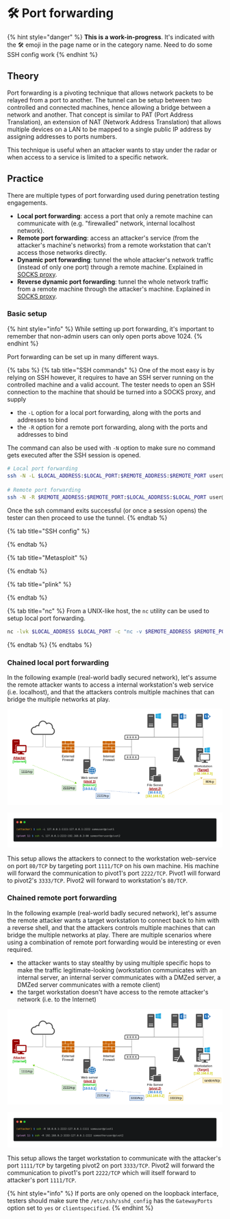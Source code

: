 # 🛠️ Port forwarding

{% hint style="danger" %}
**This is a work-in-progress**. It's indicated with the 🛠️ emoji in the page name or in the category name. Need to do some SSH config work
{% endhint %}

## Theory

Port forwarding is a pivoting technique that allows network packets to be relayed from a port to another. The tunnel can be setup between two controlled and connected machines, hence allowing a bridge between a network and another. That concept is similar to PAT \(Port Address Translation\), an extension of NAT \(Network Address Translation\) that allows multiple devices on a LAN to be mapped to a single public IP address by assigning addresses to ports numbers.

This technique is useful when an attacker wants to stay under the radar or when access to a service is limited to a specific network.

## Practice

There are multiple types of port forwarding used during penetration testing engagements.

* **Local port forwarding**: access a port that only a remote machine can communicate with \(e.g. "firewalled" network, internal localhost network\).
* **Remote port forwarding**: access an attacker's service \(from the attacker's machine's networks\) from a remote workstation that can't access those networks directly.
* **Dynamic port forwarding**: tunnel the whole attacker's network traffic \(instead of only one port\) through a remote machine. Explained in [SOCKS proxy](socks-proxy.md).
* **Reverse dynamic port forwarding**: tunnel the whole network traffic from a remote machine through the attacker's machine. Explained in [SOCKS proxy](socks-proxy.md).

### Basic setup

{% hint style="info" %}
While setting up port forwarding, it's important to remember that non-admin users can only open ports above 1024.
{% endhint %}

Port forwarding can be set up in many different ways.

{% tabs %}
{% tab title="SSH commands" %}
One of the most easy is by relying on SSH however, it requires to have an SSH server running on the controlled machine and a valid account. The tester needs to open an SSH connection to the machine that should be turned into a SOCKS proxy, and supply 

* the `-L` option for a local port forwarding, along with the ports and addresses to bind
* the `-R` option for a remote port forwarding, along with the ports and addresses to bind

The command can also be used with `-N` option to make sure no command gets executed after the SSH session is opened.

```bash
# Local port forwarding
ssh -N -L $LOCAL_ADDRESS:$LOCAL_PORT:$REMOTE_ADDRESS:$REMOTE_PORT user@target

# Remote port forwarding
ssh -N -R $REMOTE_ADDRESS:$REMOTE_PORT:$LOCAL_ADDRESS:$LOCAL_PORT user@target
```

Once the ssh command exits successful \(or once a session opens\) the tester can then proceed to use the tunnel.
{% endtab %}

{% tab title="SSH config" %}

{% endtab %}

{% tab title="Metasploit" %}

{% endtab %}

{% tab title="plink" %}

{% endtab %}

{% tab title="nc" %}
From a UNIX-like host, the `nc` utility can be used to setup local port forwarding.

```bash
nc -lvk $LOCAL_ADDRESS $LOCAL_PORT -c "nc -v $REMOTE_ADDRESS $REMOTE_PORT"
```
{% endtab %}
{% endtabs %}

### Chained local port forwarding

In the following example \(real-world badly secured network\), let's assume the remote attacker wants to access a internal workstation's web service \(i.e. localhost\), and that the attackers controls multiple machines that can bridge the multiple networks at play.

![](../../.gitbook/assets/multi-port-forwarding-local-port-forwarding.png)

![Setting up the pivoting points](../../.gitbook/assets/carbon-8-.png)

This setup allows the attackers to connect to the workstation web-service on port `80/TCP` by targeting port `1111/TCP` on his own machine. His machine will forward the communication to pivot1's port `2222/TCP`. Pivot1 will forward to pivot2's `3333/TCP`. Pivot2 will forward to workstation's `80/TCP`.

### Chained remote port forwarding

In the following example \(real-world badly secured network\), let's assume the remote attacker wants a target workstation to connect back to him with a reverse shell, and that the attackers controls multiple machines that can bridge the multiple networks at play. There are multiple scenarios where using a combination of remote port forwarding would be interesting or even required.

* the attacker wants to stay stealthy by using multiple specific hops to make the traffic legitimate-looking \(workstation communicates with an internal server, an internal server communicates with a DMZed server, a DMZed server communicates with a remote client\)
* the target workstation doesn't have access to the remote attacker's network \(i.e. to the Internet\)

![](../../.gitbook/assets/multi-remote-port-forwarding.png)

![Setting up the pivoting points](../../.gitbook/assets/carbon-6-.png)

This setup allows the target workstation to communicate with the attacker's port `1111/TCP` by targeting pivot2 on port `3333/TCP`. Pivot2 will forward the communication to pivot1's port `2222/TCP` which will itself forward to attacker's port `1111/TCP`.

{% hint style="info" %}
If ports are only opened on the loopback interface, testers should make sure the `/etc/ssh/sshd_config` has the `GatewayPorts` option set to `yes` or `clientspecified`.
{% endhint %}

